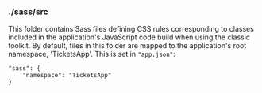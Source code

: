 ### ./sass/src

This folder contains Sass files defining CSS rules corresponding to classes
included in the application's JavaScript code build when using the classic toolkit.
By default, files in this folder are mapped to the application's root namespace, 'TicketsApp'.
This is set in `"app.json"`:

    "sass": {
        "namespace": "TicketsApp"
    }